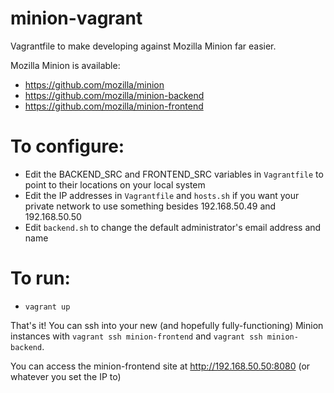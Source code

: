 # minion-vagrant
Vagrantfile to make developing against Mozilla Minion far easier.

Mozilla Minion is available:
* https://github.com/mozilla/minion
* https://github.com/mozilla/minion-backend
* https://github.com/mozilla/minion-frontend

# To configure:
* Edit the BACKEND\_SRC and FRONTEND\_SRC variables in `Vagrantfile` to point to their locations on your local system
* Edit the IP addresses in `Vagrantfile` and `hosts.sh` if you want your private network to use something besides 192.168.50.49 and 192.168.50.50
* Edit `backend.sh` to change the default administrator's email address and name

# To run:
* `vagrant up`

That's it!  You can ssh into your new (and hopefully fully-functioning) Minion instances with `vagrant ssh minion-frontend` and `vagrant ssh minion-backend`.

You can access the minion-frontend site at http://192.168.50.50:8080 (or whatever you set the IP to)
